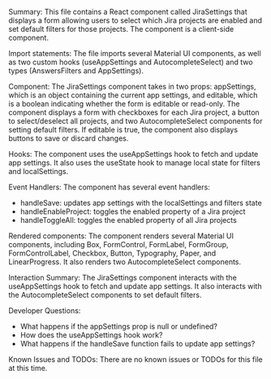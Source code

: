 Summary:
This file contains a React component called JiraSettings that displays a form allowing users to select which Jira projects are enabled and set default filters for those projects. The component is a client-side component.

Import statements:
The file imports several Material UI components, as well as two custom hooks (useAppSettings and AutocompleteSelect) and two types (AnswersFilters and AppSettings).

Component:
The JiraSettings component takes in two props: appSettings, which is an object containing the current app settings, and editable, which is a boolean indicating whether the form is editable or read-only. The component displays a form with checkboxes for each Jira project, a button to select/deselect all projects, and two AutocompleteSelect components for setting default filters. If editable is true, the component also displays buttons to save or discard changes.

Hooks:
The component uses the useAppSettings hook to fetch and update app settings. It also uses the useState hook to manage local state for filters and localSettings.

Event Handlers:
The component has several event handlers:
- handleSave: updates app settings with the localSettings and filters state
- handleEnableProject: toggles the enabled property of a Jira project
- handleToggleAll: toggles the enabled property of all Jira projects

Rendered components:
The component renders several Material UI components, including Box, FormControl, FormLabel, FormGroup, FormControlLabel, Checkbox, Button, Typography, Paper, and LinearProgress. It also renders two AutocompleteSelect components.

Interaction Summary:
The JiraSettings component interacts with the useAppSettings hook to fetch and update app settings. It also interacts with the AutocompleteSelect components to set default filters.

Developer Questions:
- What happens if the appSettings prop is null or undefined?
- How does the useAppSettings hook work?
- What happens if the handleSave function fails to update app settings?

Known Issues and TODOs:
There are no known issues or TODOs for this file at this time.